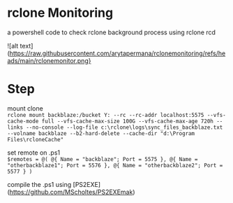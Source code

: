 # rclone Monitoring
a powershell code to check rclone background process using rclone rcd

![alt text](https://raw.githubusercontent.com/arytapermana/rclonemonitoring/refs/heads/main/rclonemonitor.png}

# Step
mount clone <br>
`rclone mount backblaze:/bucket Y: --rc --rc-addr localhost:5575 --vfs-cache-mode full --vfs-cache-max-size 100G --vfs-cache-max-age 720h --links --no-console --log-file c:\rclone\logs\sync_files_backblaze.txt --volname backblaze --b2-hard-delete --cache-dir "d:\Program Files\rcloneCache"`

set remote on .ps1 <br>
`$remotes = @(
    @{ Name = "backblaze"; Port = 5575 },
    @{ Name = "otherbackblaze1"; Port = 5576 },
    @{ Name = "otherbackblaze2"; Port = 5577 }
)`

compile the .ps1 using [PS2EXE] (https://github.com/MScholtes/PS2EXEmak)
